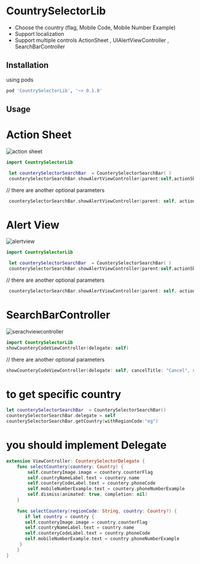 # CountrySelectorLib

- Choose the country (flag, Mobile Code, Mobile Number Example)
- Support localization 
- Support multiple controls ActionSheet , UIAlertViewController , SearchBarController

## Installation

using pods

```bash
pod 'CountrySelectorLib', '~> 0.1.8'
```

## Usage

#  Action Sheet

![action sheet](https://user-images.githubusercontent.com/11280137/51776196-e0fe7580-2100-11e9-9e00-8f5d2516cbf9.gif)

```swift
import CountrySelectorLib

 let counterySelectorSearchBar  = CounterySelectorSearchBar( )     
 counterySelectorSearchBar.showAlertViewController(parent:self,actionSheetStyle: .actionSheet)
```
// there are another optional parameters 

```swift
 counterySelectorSearchBar.showAlertViewController(parent: self, actionSheetStyle: .actionSheet, hideSarchBar: true, cancelTitle: "Cancel", searchTitle: "Search For Country")
```
#  Alert View

![alertview](https://user-images.githubusercontent.com/11280137/51776222-f4a9dc00-2100-11e9-9a34-0a433b540a06.gif)
```swift
import CountrySelectorLib

 let counterySelectorSearchBar  = CounterySelectorSearchBar( )     
 counterySelectorSearchBar.showAlertViewController(parent:self,actionSheetStyle: .alert)
```
// there are another optional parameters 

```swift
 counterySelectorSearchBar.showAlertViewController(parent: self, actionSheetStyle: .alert, hideSarchBar: true, cancelTitle: "Cancel", searchTitle: "Search For Country")
```

#  SearchBarController

![serachviewcontroller](https://user-images.githubusercontent.com/11280137/51776223-f5db0900-2100-11e9-9587-cd269904f289.gif)

```swift
import CountrySelectorLib
showCounteryCodeViewController(delegate: self)
```
// there are another optional parameters 

```swift
showCounteryCodeViewController(delegate: self, cancelTitle: "Cancel", searchPlaceHolder: "Search", viewControllerTilte: "Search For Country")
```
# to get specific country 

 ```swift
 let counterySelectorSearchBar  = CounterySelectorSearchBar()
 counterySelectorSearchBar.delegate = self
 counterySelectorSearchBar.getCountry(withRegionCode:"eg")
```

# you should implement Delegate 

```swift
extension ViewController: CounterySelectorDelegate {
    func selectCountery(countery: Country) {
        self.counteryImage.image = countery.counterFlag
        self.countryNameLabel.text = countery.name
        self.counteryCodeLabel.text = countery.phoneCode
        self.mobileNumberExample.text = countery.phoneNumberExample
        self.dismiss(animated: true, completion: nil)
    }
    
    func selectCountery(regionCode: String, country: Country?) {
       if let country = country {
       self.counteryImage.image = country.counterFlag
       self.countryNameLabel.text = country.name
       self.counteryCodeLabel.text = country.phoneCode
       self.mobileNumberExample.text = country.phoneNumberExample
     }
    }
}
```

